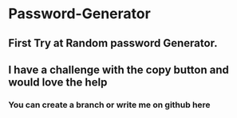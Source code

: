 # Password-Generator

## First Try at Random password Generator.

## I have a challenge with the copy button and would love the help

### You can create a branch or write me on github here
 
